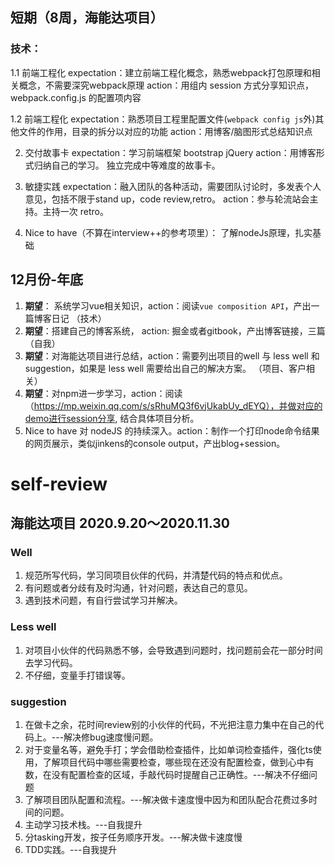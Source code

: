 ## 短期（8周，海能达项目）

### 技术：

1.1 前端工程化 
expectation：建立前端工程化概念，熟悉webpack打包原理和相关概念，不需要深究webpack原理
action：用组内 session 方式分享知识点，webpack.config.js 的配置项内容

1.2 前端工程化
expectation：熟悉项目工程里配置文件(`webpack config js`外)其他文件的作用，目录的拆分以对应的功能
action：用博客/脑图形式总结知识点

2. 交付故事卡
   expectation：学习前端框架 bootstrap jQuery
   action：用博客形式归纳自己的学习。 独立完成中等难度的故事卡。

3. 敏捷实践
   expectation：融入团队的各种活动，需要团队讨论时，多发表个人意见，包括不限于stand up，code review,retro。
   action：参与轮流站会主持。主持一次 retro。

4. Nice to have（不算在interview++的参考项里）： 了解nodeJs原理，扎实基础

## 12月份-年底

1. **期望**： 系统学习vue相关知识，action：阅读`vue composition API`，产出一篇博客日记 （技术）
2. **期望**：搭建自己的博客系统， action: 掘金或者gitbook，产出博客链接，三篇 （自我）
3. **期望**：对海能达项目进行总结，action：需要列出项目的well 与 less well 和 suggestion，如果是 less well 需要给出自己的解决方案。 （项目、客户相关）
4. **期望**：对npm进一步学习，action：阅读（https://mp.weixin.qq.com/s/sRhuMQ3f6vjUkabUy_dEYQ），并做对应的demo进行session分享, 结合具体项目分析。
5. Nice to have 对 nodeJS 的持续深入。action：制作一个打印node命令结果的网页展示，类似jinkens的console output，产出blog+session。

# self-review

## 海能达项目 2020.9.20～2020.11.30

### Well

1. 规范所写代码，学习同项目伙伴的代码，并清楚代码的特点和优点。
2. 有问题或者分歧有及时沟通，针对问题，表达自己的意见。
3. 遇到技术问题，有自行尝试学习并解决。

### Less well

1. 对项目小伙伴的代码熟悉不够，会导致遇到问题时，找问题前会花一部分时间去学习代码。
2. 不仔细，变量手打错误等。

### suggestion

1. 在做卡之余，花时间review别的小伙伴的代码，不光把注意力集中在自己的代码上。---解决修bug速度慢问题。
2. 对于变量名等，避免手打；学会借助检查插件，比如单词检查插件，强化ts使用，了解项目代码中哪些需要检查，哪些现在还没有配置检查，做到心中有数，在没有配置检查的区域，手敲代码时提醒自己正确性。---解决不仔细问题
3. 了解项目团队配置和流程。---解决做卡速度慢中因为和团队配合花费过多时间的问题。
4. 主动学习技术栈。---自我提升
5. 分tasking开发，按子任务顺序开发。---解决做卡速度慢
6. TDD实践。---自我提升